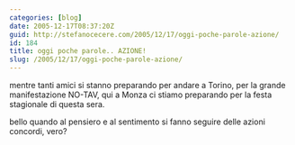 ```yaml
---
categories: [blog]
date: 2005-12-17T08:37:20Z
guid: http://stefanocecere.com/2005/12/17/oggi-poche-parole-azione/
id: 184
title: oggi poche parole.. AZIONE!
slug: /2005/12/17/oggi-poche-parole-azione/
---
```


mentre tanti amici si stanno preparando per andare a Torino, per la grande manifestazione NO-TAV, qui a Monza ci stiamo preparando per la festa stagionale di questa sera.

bello quando al pensiero e al sentimento si fanno seguire delle azioni concordi, vero?